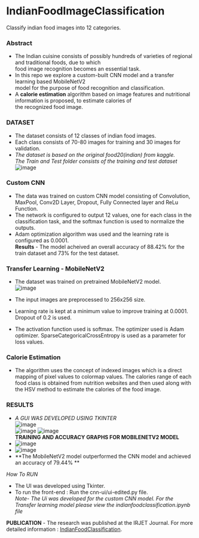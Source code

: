 # IndianFoodImageClassification
Classify indian food images into 12 categories.<br>
### Abstract
  -  The Indian cuisine consists of possibly hundreds of varieties of regional and traditional foods, due to which <br>
food image recognition becomes an essential task. <br>
  -  In this repo we explore a custom-built CNN model and a transfer learning based MobileNetV2 <br>
model for the purpose of food recognition and classification. <br>
  -  A **calorie estimation** algorithm based on image features and nutritional information is proposed, to estimate calories of <br>
the recognized food image. <br>

### DATASET
  - The dataset consists of 12 classes of indian food images. 
  - Each class consists of 70-80 images for training and 30 images for validation.
  - *The dataset is based on the original food20(indian) from kaggle.* <br>
  *The Train and Test folder consists of  the training and test dataset* <br>
  ![image](https://user-images.githubusercontent.com/55789244/159164755-abd10cd4-7aa7-40de-ae90-69cd07b2bda0.png)

### Custom CNN
  - The data was trained on custom CNN model consisting of Convolution, MaxPool, Conv2D Layer, Dropout, Fully Connected layer and ReLu Function. <br>
  - The network is configured to output 12 values, one for each class in the classification task, and the softmax function is used to normalize the outputs. <br>
  - Adam optimization algorithm was used and the learning rate is configured as 0.0001. <br>
  **Results** - The model acheived an overall accuracy of 88.42% for the train dataset and 73% for the test dataset.<br>
  
### Transfer Learning - MobileNetV2
  - The dataset was trained on  pretrained MobileNetV2 model. <br>
   ![image](https://user-images.githubusercontent.com/55789244/159165235-0a3bf5c8-0263-462f-aef7-e51b574403fe.png) <br>

  - The input images are preprocessed to 256x256 size. <br>
  - Learning rate is kept at a minimum value to improve training at 0.0001. Dropout of 0.2 is used. <br>
  - The activation function used is softmax. The optimizer used is Adam optimizer. SparseCategoricalCrossEntropy is used as a parameter for loss values. <br>
  
### Calorie Estimation
  - The algorithm uses the concept of indexed images which is a direct mapping of pixel values to colormap values. The calories range of each food class is obtained from nutrition websites and then used along with the HSV method to estimate the calories of the food image. <br>

### RESULTS
 - *A GUI WAS DEVELOPED USING TKINTER* <br>
  ![image](https://user-images.githubusercontent.com/55789244/159165409-bd167e22-2375-4389-99f8-4213f3b89272.png) <br>
  ![image](https://user-images.githubusercontent.com/55789244/159165457-ac77cff7-a13c-46dc-952c-ecd44950e76e.png)
  ![image](https://user-images.githubusercontent.com/55789244/159165469-4e38f07c-eb6e-4100-9ca2-59549311170f.png) <br>
 **TRAINING AND ACCURACY GRAPHS FOR MOBILENETV2 MODEL**
 - ![image](https://user-images.githubusercontent.com/55789244/159165529-6ad9ec80-f5e5-4c2c-9593-58f322b2fd1d.png) <br>
 - ![image](https://user-images.githubusercontent.com/55789244/159165542-c6ce2a62-f0ab-4f70-bbe9-ceeb4284a019.png) <br>
 - **The MobileNetV2 model outperformed the CNN model and achieved an accuracy of 79.44% ** <br>
 
 *How To RUN* <br>
  - The UI was developed using Tkinter.
  - To run the front-end : Run the cnn-ui/ui-edited.py file. <br>
  *Note- The Ui was developed for the custom CNN model. For the Transfer learning model please view the indianfoodclassification.ipynb file*
 
 **PUBLICATION** - The research was published at the IRJET Journal. For more detailed information : [IndianFoodClassification](https://www.irjet.net/archives/V8/i8/IRJET-V8I8102.pdf).




